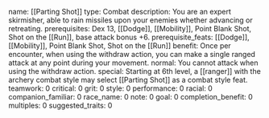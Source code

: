 name: [[Parting Shot]]
type: Combat
description: You are an expert skirmisher, able to rain missiles upon your enemies whether advancing or retreating.
prerequisites: Dex 13, [[Dodge]], [[Mobility]], Point Blank Shot, Shot on the [[Run]], base attack bonus +6.
prerequisite_feats: [[Dodge]], [[Mobility]], Point Blank Shot, Shot on the [[Run]]
benefit: Once per encounter, when using the withdraw action, you can make a single ranged attack at any point during your movement.
normal: You cannot attack when using the withdraw action.
special: Starting at 6th level, a [[ranger]] with the archery combat style may select [[Parting Shot]] as a combat style feat.
teamwork: 0
critical: 0
grit: 0
style: 0
performance: 0
racial: 0
companion_familiar: 0
race_name: 0
note: 0
goal: 0
completion_benefit: 0
multiples: 0
suggested_traits: 0

